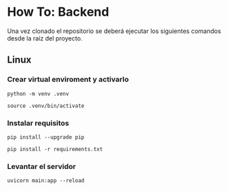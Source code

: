 # How To: Backend

Una vez clonado el repositorio se deberá ejecutar los siguientes comandos desde la raíz del proyecto.

## Linux

### Crear virtual enviroment y activarlo

`python -m venv .venv`

`source .venv/bin/activate`

### Instalar requisitos 

`pip install --upgrade pip`

`pip install -r requirements.txt`

### Levantar el servidor

`uvicorn main:app --reload`

